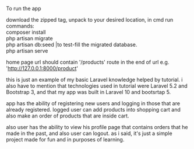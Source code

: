 To run the app

download the zipped tag, unpack to your desired location, in cmd run commands:<br>
composer install<br>
php artisan migrate<br>
php artisan db:seed        |to test-fill the migrated database.<br>
php artisan serve<br>

home page url should contain '/products' route in the end of url e.g. 'http://127.0.0.1:8000/product'

this is just an example of my basic Laravel knowledge helped by tutorial.
i also have to mention that technologies used in tutorial were Laravel 5.2 and Bootstrap 3, 
and that my app was built in Laravel 10 and bootsrtap 5.

app has the ability of registering new users and logging in those that are already registered.
logged user can add products into shopping cart and also make an order of products that are inside cart.

also user has the ability to view his profile page that contains orders that he made in the past, and also user can logout.
as i said, it's just a simple project made for fun and in purposes of learning.
